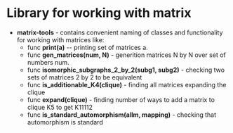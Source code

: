 # Library for working with matrix

- **matrix-tools** - contains convenient naming of classes and functionality for working with matrices like:
  - func **print(a)** -- printing set of matrices a.
  - func **gen_matrices(num, N)** - generition matrices N by N over set of numbers num.
  - func **isomorphic_subgraphs_2_by_2(subg1, subg2)** - checking two sets of matrices 2 by 2 to be equivalent
  - func **is_additionable_K4(clique)** - finding all matrices expanding the clique
  - func **expand(clique)** - finding number of ways to add a matrix to clique K5 to get K11112
  - func **is_standard_automorphism(allm, mapping)** - checking that automorphism is standard

